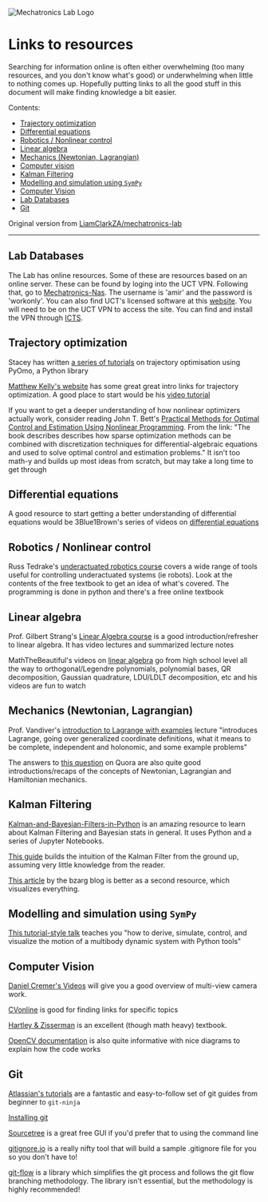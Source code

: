 ![Mechatronics Lab Logo](http://www.mechatronics.uct.ac.za/sites/default/files/mechatronics_logo_color_0.png)


# Links to resources
Searching for information online is often either overwhelming (too many resources, and you don't know what's good) or underwhelming when little to nothing comes up. Hopefully putting links to all the good stuff in this document will make finding knowledge a bit easier.

Contents:

- [Trajectory optimization](#trajectory-optimization)
- [Differential equations](#differential-equations)
- [Robotics / Nonlinear control](#roboticsnonlinear-control)
- [Linear algebra](#linear-algebra)
- [Mechanics (Newtonian, Lagrangian)](#mechanics-newtonian-lagrangian)
- [Computer vision](#computer-vision)
- [Kalman Filtering](#kalman-filtering)
- [Modelling and simulation using `SymPy`](#modelling-and-simulation-using-sympy)
- [Computer Vision](#computer-vision)
- [Lab Databases](#lab-databases)
- [Git](#git)

Original version from [LiamClarkZA/mechatronics-lab](https://github.com/LiamClarkZA/mechatronics-lab)

---

## <a name="lab-databases"/> Lab Databases
The Lab has online resources. Some of these are resources based on an online server. These can be found by loging into the UCT VPN. Following that, 
go to [Mechatronics-Nas](http://mechatronics-nas.uct.ac.za). The username is 'amir' and the password is 'workonly'.
You can also find UCT's licensed software at this [website](http://mecnas.uct.ac.za/software/). You will need to be on the UCT VPN to access the site. 
You can find and install the VPN through [ICTS](http://www.icts.uct.ac.za/VPN).


## <a name="trajectory-optimization"/> Trajectory optimization 
Stacey has written [a series of tutorials](https://github.com/UCTMechatronics/pyomo_tutorials) on trajectory optimisation using PyOmo, a Python library

[Matthew Kelly's website](http://www.matthewpeterkelly.com/index.html) has some great great intro links for trajectory optimization. A good place to start would be his [video tutorial](https://www.youtube.com/watch?v=wlkRYMVUZTs)

If you want to get a deeper understanding of how nonlinear optimizers actually work, consider reading John T. Bett's [Practical Methods for Optimal Control and Estimation Using Nonlinear Programming](https://epubs.siam.org/doi/book/10.1137/1.9780898718577). From the link: "The book describes describes how sparse optimization methods can be combined with discretization techniques for differential-algebraic equations and used to solve optimal control and estimation problems." It isn't too math-y and builds up most ideas from scratch, but may take a long time to get through


## <a name="differential-equations"/> Differential equations
A good resource to start getting a better understanding of differential equations would be 3Blue1Brown's series of videos on [differential equations](https://www.youtube.com/playlist?list=PLZHQObOWTQDNPOjrT6KVlfJuKtYTftqH6)


## <a name="roboticsnonlinear-control"/> Robotics / Nonlinear control
Russ Tedrake's [underactuated robotics course](http://underactuated.csail.mit.edu/underactuated.html) covers a wide range of tools useful for controlling underactuated systems (ie robots). Look at the contents of the free textbook to get an idea of what's covered. The programming is done in python and there's a free online textbook


## <a name="linear-algebra"/> Linear algebra
Prof. Gilbert Strang's [Linear Algebra course](https://ocw.mit.edu/courses/mathematics/18-06sc-linear-algebra-fall-2011/index.htm) is a good introduction/refresher to linear algebra. It has video lectures and summarized lecture notes

MathTheBeautiful's videos on [linear algebra](https://www.youtube.com/playlist?list=PLlXfTHzgMRULZfrNCrrJ7xDcTjGr633mm) go from high school level all the way to orthogonal/Legendre polynomials, polynomial bases, QR decomposition, Gaussian quadrature, LDU/LDLT decomposition, etc and his videos are fun to watch


## <a name="mechanics-newtonian-lagrangian"/> Mechanics (Newtonian, Lagrangian)
Prof. Vandiver's [introduction to Lagrange with examples](https://ocw.mit.edu/courses/mechanical-engineering/2-003sc-engineering-dynamics-fall-2011/lagrange-equations/lecture-15-introduction-to-lagrange-with-examples/) lecture "introduces Lagrange, going over generalized coordinate definitions, what it means to be complete, independent and holonomic, and some example problems"

The answers to [this question](https://www.quora.com/What-is-the-comparison-among-Newtonian-Lagrangian-Hamiltonian-and-quantum-mechanics) on Quora are also quite good introductions/recaps of the concepts of Newtonian, Lagrangian and Hamiltonian mechanics.


## <a name="kalman-filtering"/> Kalman Filtering
[Kalman-and-Bayesian-Filters-in-Python](https://github.com/rlabbe/Kalman-and-Bayesian-Filters-in-Python) is an amazing resource to learn about Kalman Filtering and Bayesian stats in general. It uses Python and a series of Jupyter Notebooks.

[This guide](https://home.wlu.edu/~levys/kalman_tutorial/) builds the intuition of the Kalman Filter from the ground up, assuming very little knowledge from the reader.

[This article](https://www.bzarg.com/p/how-a-kalman-filter-works-in-pictures/) by the bzarg blog is better as a second resource, which visualizes everything.


## <a name="modelling-and-simulation-using-sympy"/> Modelling and simulation using `SymPy`
[This tutorial-style talk](https://www.youtube.com/watch?v=r4piIKV4sDw) teaches you "how to derive, simulate, control, and visualize the motion of a multibody dynamic system with Python tools"


## <a name="computer-vision"/> Computer Vision
[Daniel Cremer's Videos](https://www.youtube.com/watch?v=RDkwklFGMfo) will give you a good overview of multi-view camera work. 

[CVonline](http://homepages.inf.ed.ac.uk/rbf/CVonline/) is good for finding links for specific topics

[Hartley & Zisserman](https://www.cambridge.org/core/books/multiple-view-geometry-in-computer-vision/0B6F289C78B2B23F596CAA76D3D43F7A) is an excellent (though math heavy) textbook.

[OpenCV documentation](https://docs.opencv.org/3.4/dc/dbb/tutorial_py_calibration.html) is also quite informative with nice diagrams to explain how the code works


## <a name="git"/> Git 
[Atlassian's tutorials](https://www.atlassian.com/git/tutorials) are a fantastic and easy-to-follow set of git guides from beginner to ```git-ninja```

[Installing git](https://www.atlassian.com/git/tutorials/install-git)

[Sourcetree](https://www.sourcetreeapp.com/) is a great free GUI if you'd prefer that to using the command line

[gitignore.io](https://gitignore.io) is a really nifty tool that will build a sample .gitignore file for you so you don't have to!

[git-flow](https://danielkummer.github.io/git-flow-cheatsheet/) is a library which simplifies the git process and follows the git flow branching methodology. The library isn't essential, but the methodology is highly recommended!
